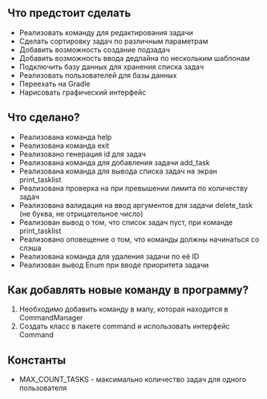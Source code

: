 ## Что предстоит сделать
- Реализовать команду для редактирования задачи
- Сделать сортировку задач по различным параметрам
- Добавить возможность создание подзадач
- Добавить возможность ввода дедлайна по нескольким шаблонам
- Подключить базу данных для хранения списка задач
- Реализовать пользователей для базы данных
- Переехать на Gradle
- Нарисовать графический интерфейс

## Что сделано?
- Реализована команда help
- Реализована команда exit
- Реализовано генерация id для задач
- Реализована команда для добавления задачи add_task
- Реализована команда для вывода списка задач на экран print_tasklist
- Реализована проверка на при превышении лимита по количеству задач
- Реализована валидация на ввод аргументов для задачи delete_task (не буква, не отрицательное число)
- Реализован вывод о том, что список задач пуст, при команде print_tasklist
- Реализовано оповещение о том, что команды должны начинаться со слэша
- Реализована команда для удаления задачи по её ID
- Реализован вывод Enum при вводе приоритета задачи

## Как добавлять новые команду в программу?
1. Необходимо добавить команду в мапу, которая находится в CommandManager
2. Создать класс в пакете command и использовать интерфейс Command

## Константы 
- MAX_COUNT_TASKS - максимально количество задач для одного пользователя